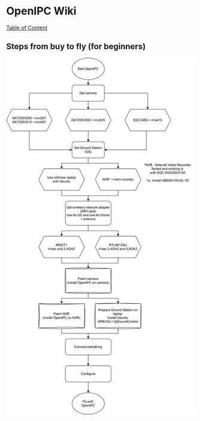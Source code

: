 # OpenIPC Wiki
[Table of Content](../README.md)

Steps from buy to fly (for beginners)
---------------------------------------------------

<p align="center">
  <img src="images/from-buy-to-fly.png" alt="Diagram"/>
</p>
